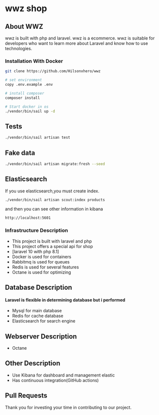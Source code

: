 # wwz shop

## About WWZ

wwz is built with php and laravel. wwz is a ecommerce. wwz is suitable for developers who want to learn more about Laravel and know how to use technologies.

### Installation With Docker

```sh
git clone https://github.com/Hilsonxhero/wwz

# set environment
copy .env.example .env

# install composer
composer install

# Start docker in os
./vendor/bin/sail up -d
```

## Tests

```sh
./vendor/bin/sail artisan test
```

## Fake data

```sh
./vendor/bin/sail artisan migrate:fresh --seed
```

## Elasticsearch

If you use elasticsearch,you must create index.

```sh
./vendor/bin/sail artisan scout:index products
```

and then you can see other information in kibana

```sh
http://localhost:5601
```

### Infrastructure Description

-   This project is built with laravel and php
-   This project offers a special api for shop
-   [laravel 10 with php 8.1]
-   Docker is used for containers
-   Rabbitmq is used for queues
-   Redis is used for several features
-   Octane is used for optimizing

## Database Description

#### Laravel is flexible in determining database but i performed

-   Mysql for main database
-   Redis for cache database
-   Elasticsearch for search engine

## Webserver Description

-   Octane

## Other Description

-   Use Kibana for dashboard and management elastic
-   Has continuous integration(GitHub actions)

## Pull Requests

Thank you for investing your time in contributing to our project.
